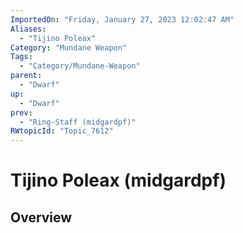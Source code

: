 ```yaml
---
ImportedOn: "Friday, January 27, 2023 12:02:47 AM"
Aliases:
  - "Tijino Poleax"
Category: "Mundane Weapon"
Tags:
  - "Category/Mundane-Weapon"
parent:
  - "Dwarf"
up:
  - "Dwarf"
prev:
  - "Ring-Staff (midgardpf)"
RWtopicId: "Topic_7612"
---
```

# Tijino Poleax (midgardpf)
## Overview
